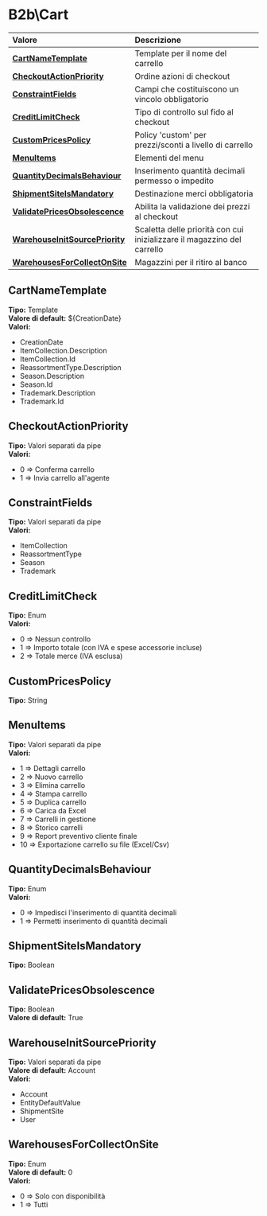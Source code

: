# B2b\Cart

| Valore | Descrizione |
| :--- | :--- |
| [**CartNameTemplate**](b2bcart.md#cartnametemplate) | Template per il nome del carrello |
| [**CheckoutActionPriority**](b2bcart.md#checkoutactionpriority) | Ordine azioni di checkout |
| [**ConstraintFields**](b2bcart.md#constraintfields) | Campi che costituiscono un vincolo obbligatorio |
| [**CreditLimitCheck**](b2bcart.md#creditlimitcheck) | Tipo di controllo sul fido al checkout |
| [**CustomPricesPolicy**](b2bcart.md#custompricespolicy) | Policy 'custom' per prezzi/sconti a livello di carrello |
| [**MenuItems**](b2bcart.md#menuitems) | Elementi del menu |
| [**QuantityDecimalsBehaviour**](b2bcart.md#quantitydecimalsbehaviour) | Inserimento quantità decimali permesso o impedito |
| [**ShipmentSiteIsMandatory**](b2bcart.md#shipmentsiteismandatory) | Destinazione merci obbligatoria |
| [**ValidatePricesObsolescence**](b2bcart.md#validatepricesobsolescence) | Abilita la validazione dei prezzi al checkout |
| [**WarehouseInitSourcePriority**](b2bcart.md#warehouseinitsourcepriority) | Scaletta delle priorità con cui inizializzare il magazzino del carrello |
| [**WarehousesForCollectOnSite**](b2bcart.md#warehousesforcollectonsite) | Magazzini per il ritiro al banco |

## CartNameTemplate

**Tipo:** Template  
**Valore di default:** ${CreationDate}  
**Valori:**

* CreationDate
* ItemCollection.Description
* ItemCollection.Id
* ReassortmentType.Description
* Season.Description
* Season.Id
* Trademark.Description
* Trademark.Id

## CheckoutActionPriority

**Tipo:** Valori separati da pipe  
**Valori:**

* 0 =&gt; Conferma carrello
* 1 =&gt; Invia carrello all'agente

## ConstraintFields

**Tipo:** Valori separati da pipe  
**Valori:**

* ItemCollection
* ReassortmentType
* Season
* Trademark

## CreditLimitCheck

**Tipo:** Enum  
**Valori:**

* 0 =&gt; Nessun controllo
* 1 =&gt; Importo totale \(con IVA e spese accessorie incluse\)
* 2 =&gt; Totale merce \(IVA esclusa\)

## CustomPricesPolicy

**Tipo:** String

## MenuItems

**Tipo:** Valori separati da pipe  
**Valori:**

* 1 =&gt; Dettagli carrello
* 2 =&gt; Nuovo carrello
* 3 =&gt; Elimina carrello
* 4 =&gt; Stampa carrello
* 5 =&gt; Duplica carrello
* 6 =&gt; Carica da Excel
* 7 =&gt; Carrelli in gestione
* 8 =&gt; Storico carrelli
* 9 =&gt; Report preventivo cliente finale
* 10 =&gt; Exportazione carrello su file \(Excel/Csv\)

## QuantityDecimalsBehaviour

**Tipo:** Enum  
**Valori:**

* 0 =&gt; Impedisci l'inserimento di quantità decimali
* 1 =&gt; Permetti inserimento di quantità decimali

## ShipmentSiteIsMandatory

**Tipo:** Boolean

## ValidatePricesObsolescence

**Tipo:** Boolean  
**Valore di default:** True

## WarehouseInitSourcePriority

**Tipo:** Valori separati da pipe  
**Valore di default:** Account  
**Valori:**

* Account
* EntityDefaultValue
* ShipmentSite
* User

## WarehousesForCollectOnSite

**Tipo:** Enum  
**Valore di default:** 0  
**Valori:**

* 0 =&gt; Solo con disponibilità
* 1 =&gt; Tutti
